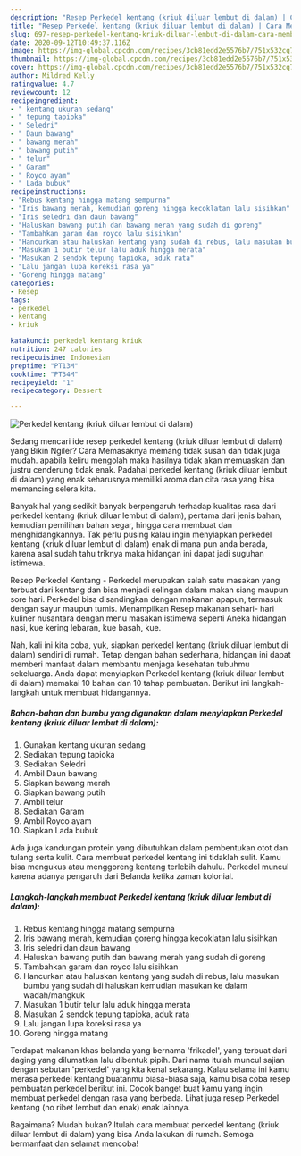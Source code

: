 ```yaml
---
description: "Resep Perkedel kentang (kriuk diluar lembut di dalam) | Cara Membuat Perkedel kentang (kriuk diluar lembut di dalam) Yang Enak dan Simpel"
title: "Resep Perkedel kentang (kriuk diluar lembut di dalam) | Cara Membuat Perkedel kentang (kriuk diluar lembut di dalam) Yang Enak dan Simpel"
slug: 697-resep-perkedel-kentang-kriuk-diluar-lembut-di-dalam-cara-membuat-perkedel-kentang-kriuk-diluar-lembut-di-dalam-yang-enak-dan-simpel
date: 2020-09-12T10:49:37.116Z
image: https://img-global.cpcdn.com/recipes/3cb81edd2e5576b7/751x532cq70/perkedel-kentang-kriuk-diluar-lembut-di-dalam-foto-resep-utama.jpg
thumbnail: https://img-global.cpcdn.com/recipes/3cb81edd2e5576b7/751x532cq70/perkedel-kentang-kriuk-diluar-lembut-di-dalam-foto-resep-utama.jpg
cover: https://img-global.cpcdn.com/recipes/3cb81edd2e5576b7/751x532cq70/perkedel-kentang-kriuk-diluar-lembut-di-dalam-foto-resep-utama.jpg
author: Mildred Kelly
ratingvalue: 4.7
reviewcount: 12
recipeingredient:
- " kentang ukuran sedang"
- " tepung tapioka"
- " Seledri"
- " Daun bawang"
- " bawang merah"
- " bawang putih"
- " telur"
- " Garam"
- " Royco ayam"
- " Lada bubuk"
recipeinstructions:
- "Rebus kentang hingga matang sempurna"
- "Iris bawang merah, kemudian goreng hingga kecoklatan lalu sisihkan"
- "Iris seledri dan daun bawang"
- "Haluskan bawang putih dan bawang merah yang sudah di goreng"
- "Tambahkan garam dan royco lalu sisihkan"
- "Hancurkan atau haluskan kentang yang sudah di rebus, lalu masukan bumbu yang sudah di haluskan kemudian masukan ke dalam wadah/mangkuk"
- "Masukan 1 butir telur lalu aduk hingga merata"
- "Masukan 2 sendok tepung tapioka, aduk rata"
- "Lalu jangan lupa koreksi rasa ya"
- "Goreng hingga matang"
categories:
- Resep
tags:
- perkedel
- kentang
- kriuk

katakunci: perkedel kentang kriuk 
nutrition: 247 calories
recipecuisine: Indonesian
preptime: "PT13M"
cooktime: "PT34M"
recipeyield: "1"
recipecategory: Dessert

---
```



![Perkedel kentang (kriuk diluar lembut di dalam)](https://img-global.cpcdn.com/recipes/3cb81edd2e5576b7/751x532cq70/perkedel-kentang-kriuk-diluar-lembut-di-dalam-foto-resep-utama.jpg)

Sedang mencari ide resep perkedel kentang (kriuk diluar lembut di dalam) yang Bikin Ngiler? Cara Memasaknya memang tidak susah dan tidak juga mudah. apabila keliru mengolah maka hasilnya tidak akan memuaskan dan justru cenderung tidak enak. Padahal perkedel kentang (kriuk diluar lembut di dalam) yang enak seharusnya memiliki aroma dan cita rasa yang bisa memancing selera kita.

Banyak hal yang sedikit banyak berpengaruh terhadap kualitas rasa dari perkedel kentang (kriuk diluar lembut di dalam), pertama dari jenis bahan, kemudian pemilihan bahan segar, hingga cara membuat dan menghidangkannya. Tak perlu pusing kalau ingin menyiapkan perkedel kentang (kriuk diluar lembut di dalam) enak di mana pun anda berada, karena asal sudah tahu triknya maka hidangan ini dapat jadi suguhan istimewa.

Resep Perkedel Kentang - Perkedel merupakan salah satu masakan yang terbuat dari kentang dan bisa menjadi selingan dalam makan siang maupun sore hari. Perkedel bisa disandingkan dengan makanan apapun, termasuk dengan sayur maupun tumis. Menampilkan Resep makanan sehari- hari kuliner nusantara dengan menu masakan istimewa seperti Aneka hidangan nasi, kue kering lebaran, kue basah, kue.


Nah, kali ini kita coba, yuk, siapkan perkedel kentang (kriuk diluar lembut di dalam) sendiri di rumah. Tetap dengan bahan sederhana, hidangan ini dapat memberi manfaat dalam membantu menjaga kesehatan tubuhmu sekeluarga. Anda dapat menyiapkan Perkedel kentang (kriuk diluar lembut di dalam) memakai 10 bahan dan 10 tahap pembuatan. Berikut ini langkah-langkah untuk membuat hidangannya.

<!--inarticleads1-->

##### Bahan-bahan dan bumbu yang digunakan dalam menyiapkan Perkedel kentang (kriuk diluar lembut di dalam):

1. Gunakan  kentang ukuran sedang
1. Sediakan  tepung tapioka
1. Sediakan  Seledri
1. Ambil  Daun bawang
1. Siapkan  bawang merah
1. Siapkan  bawang putih
1. Ambil  telur
1. Sediakan  Garam
1. Ambil  Royco ayam
1. Siapkan  Lada bubuk


Ada juga kandungan protein yang dibutuhkan dalam pembentukan otot dan tulang serta kulit. Cara membuat perkedel kentang ini tidaklah sulit. Kamu bisa mengukus atau menggoreng kentang terlebih dahulu. Perkedel muncul karena adanya pengaruh dari Belanda ketika zaman kolonial. 

<!--inarticleads2-->

##### Langkah-langkah membuat Perkedel kentang (kriuk diluar lembut di dalam):

1. Rebus kentang hingga matang sempurna
1. Iris bawang merah, kemudian goreng hingga kecoklatan lalu sisihkan
1. Iris seledri dan daun bawang
1. Haluskan bawang putih dan bawang merah yang sudah di goreng
1. Tambahkan garam dan royco lalu sisihkan
1. Hancurkan atau haluskan kentang yang sudah di rebus, lalu masukan bumbu yang sudah di haluskan kemudian masukan ke dalam wadah/mangkuk
1. Masukan 1 butir telur lalu aduk hingga merata
1. Masukan 2 sendok tepung tapioka, aduk rata
1. Lalu jangan lupa koreksi rasa ya
1. Goreng hingga matang


Terdapat makanan khas belanda yang bernama &#39;frikadel&#39;, yang terbuat dari daging yang dilumatkan lalu dibentuk pipih. Dari nama itulah muncul sajian dengan sebutan &#39;perkedel&#39; yang kita kenal sekarang. Kalau selama ini kamu merasa perkedel kentang buatanmu biasa-biasa saja, kamu bisa coba resep pembuatan perkedel berikut ini. Cocok banget buat kamu yang ingin membuat perkedel dengan rasa yang berbeda. Lihat juga resep Perkedel kentang (no ribet lembut dan enak) enak lainnya. 

Bagaimana? Mudah bukan? Itulah cara membuat perkedel kentang (kriuk diluar lembut di dalam) yang bisa Anda lakukan di rumah. Semoga bermanfaat dan selamat mencoba!
